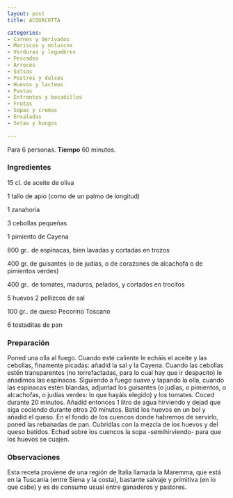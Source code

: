 ```yaml
---
layout: post
title: ACQUACOTTA

categories:
- Carnes y derivados
- Mariscos y moluscos
- Verduras y legumbres
- Pescados
- Arroces
- Salsas
- Postres y dulces
- Huevos y lacteos
- Pastas
- Entrantes y bocadillos
- Frutas
- Sopas y cremas
- Ensaladas
- Setas y hongos
 
---
```

Para 6 personas.
<b>Tiempo</b> 60 minutos.

<h3>Ingredientes</h3>

15 cl. de aceite de oliva

1 tallo de apio (como de un palmo de longitud)

1 zanahoria

3 cebollas pequeñas

1 pimiento de Cayena

800 gr.. de espinacas, bien lavadas y cortadas en trozos

400 gr. de guisantes (o de judías, o de corazones de alcachofa o de pimientos verdes)

400 gr.. de tomates, maduros, pelados, y cortados en trocitos

5 huevos 2 pellizcos de sal

100 gr.. de queso Pecorino Toscano

6 tostaditas de pan

<h3>Preparación</h3>

Poned una olla al fuego. Cuando esté caliente le echáis el aceite y las cebollas, finamente picadas: añadid la sal y la Cayena. Cuando las cebollas estén transparentes (no torrefactadas, para lo cual hay que ir despacito) le añadimos las espinacas. Siguiendo a fuego suave y tapando la olla, cuando las espinacas estén blandas, adjuntad los guisantes (o judías, o pimientos, o alcachofas, o judías verdes: lo que hayáis elegido) y los tomates. Coced durante 20 minutos. Añadid entonces 1 litro de agua hirviendo y dejad que siga cociendo durante otros 20 minutos. Batid los huevos en un bol y añadid el queso. En el fondo de los cuencos donde habremos de servirlo, poned las rebanadas de pan. Cubridlas con la mezcla de los huevos y del queso batidos. Echad sobre los cuencos la sopa -semihirviendo- para que los huevos se cuajen.

<h3>Observaciones</h3>

Esta receta proviene de una región de Italia llamada la Maremma, que está en la Tuscania (entre Siena y la costa), bastante salvaje y primitiva (en lo que cabe) y es de consumo usual entre ganaderos y pastores.

